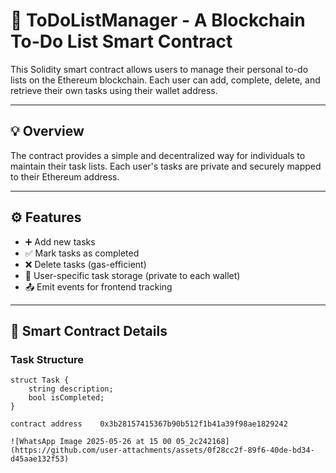 # 📝 ToDoListManager - A Blockchain To-Do List Smart Contract

This Solidity smart contract allows users to manage their personal to-do lists on the Ethereum blockchain. Each user can add, complete, delete, and retrieve their own tasks using their wallet address.

---

## 💡 Overview

The contract provides a simple and decentralized way for individuals to maintain their task lists. Each user's tasks are private and securely mapped to their Ethereum address.

---

## ⚙️ Features

- ➕ Add new tasks
- ✅ Mark tasks as completed
- ❌ Delete tasks (gas-efficient)
- 🔐 User-specific task storage (private to each wallet)
- 📤 Emit events for frontend tracking

---

## 🔩 Smart Contract Details

### Task Structure

```solidity
struct Task {
    string description;
    bool isCompleted;
}

contract address	0x3b28157415367b90b512f1b41a39f98ae1829242

![WhatsApp Image 2025-05-26 at 15 00 05_2c242168](https://github.com/user-attachments/assets/0f28cc2f-89f6-40de-bd34-d45aae132f53)
